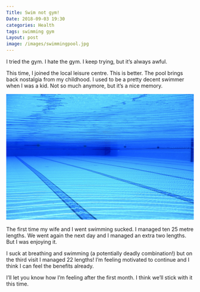 ```yaml
---
Title: Swim not gym!
Date: 2018-09-03 19:30
categories: Health
tags: swimming gym
Layout: post
image: /images/swimmingpool.jpg
---
```

I tried the gym. I hate the gym. I keep trying, but it’s always awful.

This time, I joined the local leisure centre. This is better. The pool brings back nostalgia from my childhood. I used to be a pretty decent swimmer when I was
a kid. Not so much anymore, but it’s a nice memory.

![Swimming Pool](/images/swimmingpool.jpg)

The first time my wife and I went swimming sucked. I managed ten 25 metre lengths. We went again the next day and I managed an extra two lengths. But I was
enjoying it.

I suck at breathing and swimming (a potentially deadly combination!) but on the third visit I managed 22 lengths! I’m feeling motivated to continue and I think
I can feel the benefits already.

I’ll let you know how I’m feeling after the first month. I think we’ll stick with it this time.

